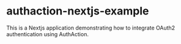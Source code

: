 # authaction-nextjs-example
This is a Nextjs application demonstrating how to integrate OAuth2 authentication using AuthAction.
